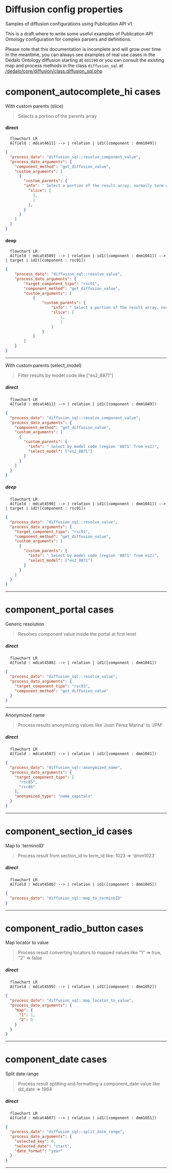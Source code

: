 # Diffusion config properties

Samples of diffusion configurations using Publication API v1.

This is a draft  where to write some useful examples of Publication API Ontology configuration for complex parsers and definitions.

Please note that this documentation is incomplete and will grow over time.
In the meantime, you can always see examples of real use cases in the Dédalo Ontology diffusion starting at `dd1190` or you can consult the existing map and process methods in the class `diffusion_sql` at [/dedalo/core/diffusion/class.diffusion_sql.php](https://github.com/renderpci/dedalo/blob/master/core/diffusion/class.diffusion_sql.php)


# component_autocomplete_hi cases

With custom parents (slice)
>Selects a portion of the parents array

#### direct
```mermaid
  flowchart LR
  A[field : mdcat4611] --> | relation | id1([component : dmm1049])
```
```json
{
  "process_dato": "diffusion_sql::resolve_component_value",
  "process_dato_arguments": {
    "component_method": "get_diffusion_value",
    "custom_arguments": [
      {
        "custom_parents": {
        "info": " Select a portion of the result array, normally term with parents. In this case select only the region",
          "slice": [
            1,
            1
          ],
        }
      }
    ]
  }
}
```

#### deep
```mermaid
  flowchart LR
  A[field : mdcat4589] --> | relation | id1([component : dmm1041]) --> | target | id2([component : rsc91])
```
```json
{
    "process_dato": "diffusion_sql::resolve_value",
    "process_dato_arguments": {
        "target_component_tipo": "rsc91",
        "component_method": "get_diffusion_value",
        "custom_arguments": [
            {
                "custom_parents": {
                    "info": " Select a portion of the result array, normally term with parents. In this case select only the region",
                    "slice": [
                        1,
                        1
                    ]
                }
            }
        ]
    }
}
```
---

With custom parents (select_model)
>Filter results by model code like ["es2_8871"]

##### direct
```mermaid
  flowchart LR
  A[field : mdcat4611] --> | relation | id1([component : dmm1049])
```
```json
{
  "process_dato": "diffusion_sql::resolve_component_value",
  "process_dato_arguments": {
    "component_method": "get_diffusion_value",
    "custom_arguments": [
      {
        "custom_parents": {
          "info": " Select by model code (region '8871' from es2)",
          "select_model": ["es2_8871"]
        }
      }
    ]
  }
}
```

##### deep
```mermaid
  flowchart LR
  A[field : mdcat4590] --> | relation | id1([component : dmm1041]) --> | target | id2([component : rsc91])
```
```json
{
  "process_dato": "diffusion_sql::resolve_value",
  "process_dato_arguments": {
    "target_component_tipo": "rsc91",
    "component_method": "get_diffusion_value",
    "custom_arguments": [
      {
        "custom_parents": {
          "info": " Select by model code (region '8871' from es2)",
          "select_model": ["es2_8871"]
        }
      }
    ]
  }
}
```
---

# component_portal cases

Generic resolution
>Resolves component value inside the portal at first level
##### direct
```mermaid
  flowchart LR
  A[field : mdcat4588] --> | relation | id1([component : dmm1041])
```
```json
{
  "process_dato": "diffusion_sql::resolve_value",
  "process_dato_arguments": {
    "target_component_tipo": "rsc93",
    "component_method": "get_diffusion_value"
  }
}
```

---

Anonymized name
>Process results anonymizing values like 'Juan Pérez Marina' to 'JPM'
##### direct
```mermaid
  flowchart LR
  A[field : mdcat4587] --> | relation | id1([component : dmm1041])
```
```json
{
  "process_dato": "diffusion_sql::anonymized_name",
  "process_dato_arguments": {
    "target_component_tipo": [
      "rsc85",
      "rsc86"
    ],
    "anonymized_type": "name_capitals"
  }
}
```
---

# component_section_id cases

Map to 'terminoID'
>Process result from section_id to term_id like: 1023 => 'dmm1023'
##### direct
```mermaid
  flowchart LR
  A[field : mdcat4586] --> | relation | id1([component : dmm1045])
```
```json
{
  "process_dato": "diffusion_sql::map_to_terminoID"
}
```

---

# component_radio_button cases

Map locator to value
>Process result converting locators to mapped values like "1" => true, "2" => false
##### direct
```mermaid
  flowchart LR
  A[field : mdcat4599] --> | relation | id1([component : dmm1052])
```
```json
{
  "process_dato": "diffusion_sql::map_locator_to_value",
  "process_dato_arguments": {
    "map": {
      "1": 1,
      "2": 0
    }
  }
}
```

---

# component_date cases

Split date range
>Process result splitting and formatting a component_date value like dd_date => 1964
##### direct
```mermaid
  flowchart LR
  A[field : mdcat4607] --> | relation | id1([component : dmm1051])
```
```json
{
  "process_dato": "diffusion_sql::split_date_range",
  "process_dato_arguments": {
    "selected_key": 0,
    "selected_date": "start",
    "date_format": "year"
  }
}
```

---
